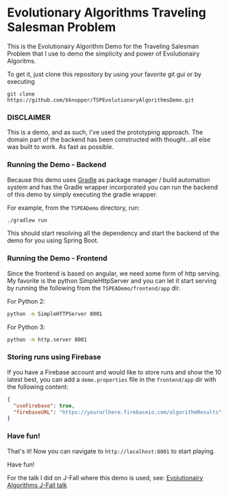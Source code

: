 Evolutionary Algorithms Traveling Salesman Problem
==========

This is the Evolutionairy Algorithm Demo for the Traveling Salesman Problem that I use to demo the simplicity and power of Evolutionairy Algoritms.

To get it, just clone this repository by using your favorite git gui or by executing 

```
git clone https://github.com/bknopper/TSPEvolutionaryAlgorithmsDemo.git
```

### DISCLAIMER
This is a demo, and as such, I've used the prototyping approach. The domain part of the backend has been constructed with thought...all else was built to work. As fast as possible.


### Running the Demo - Backend
Because this demo uses [Gradle](https://gradle.org/) as package manager / build automation system and has the Gradle wrapper incorporated you can run the backend of this demo by simply executing the gradle wrapper.

For example, from the `TSPEADemo` directory, run:

```bash
./gradlew run
```
This should start resolving all the dependency and start the backend of the demo for you using Spring Boot.

### Running the Demo - Frontend
Since the frontend is based on angular, we need some form of http serving. My favorite is the python SimpleHttpServer and you can let it start serving by running the following from the `TSPEADemo/frontend/app` dir.

For Python 2:

```bash
python -m SimpleHTTPServer 8001
```

For Python 3:

```bash
python -m http.server 8001
```

### Storing runs using Firebase
If you have a Firebase account and would like to store runs and show the 10 latest best, you can add a `demo.properties` file in the `frontend/app` dir with the following content:

```json
{
  "useFirebase": true,
  "firebaseURL": "https://yoururlhere.firebaseio.com/algorithmResults"
}
```

### Have fun!
That's it! Now you can navigate to `http://localhost:8001` to start playing. 

Have fun!

For the talk I did on J-Fall where this demo is used, see: [Evolutionairy Algorithms J-Fall talk](http://www.youtube.com/watch?v=5LUqjnwbp5c)
